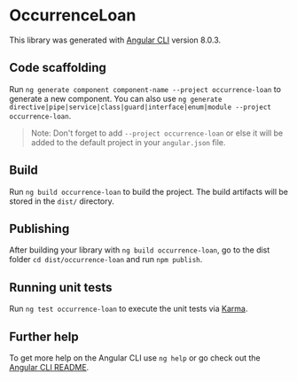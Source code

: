# OccurrenceLoan

This library was generated with [Angular CLI](https://github.com/angular/angular-cli) version 8.0.3.

## Code scaffolding

Run `ng generate component component-name --project occurrence-loan` to generate a new component. You can also use `ng generate directive|pipe|service|class|guard|interface|enum|module --project occurrence-loan`.
> Note: Don't forget to add `--project occurrence-loan` or else it will be added to the default project in your `angular.json` file. 

## Build

Run `ng build occurrence-loan` to build the project. The build artifacts will be stored in the `dist/` directory.

## Publishing

After building your library with `ng build occurrence-loan`, go to the dist folder `cd dist/occurrence-loan` and run `npm publish`.

## Running unit tests

Run `ng test occurrence-loan` to execute the unit tests via [Karma](https://karma-runner.github.io).

## Further help

To get more help on the Angular CLI use `ng help` or go check out the [Angular CLI README](https://github.com/angular/angular-cli/blob/master/README.md).
